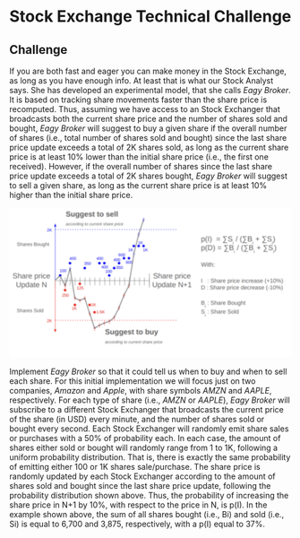 # Stock Exchange Technical Challenge

## Challenge

If you are both fast and eager you can make money in the Stock Exchange, as long as you have enough info. At least that is what our Stock Analyst says. She has developed an experimental model, that she calls _Eagy Broker_. It is based on tracking share movements faster than the share price is recomputed. Thus, assuming we have access to an Stock Exchanger that broadcasts both the current share price and the number of shares sold and bought, _Eagy Broker_ will suggest to buy a given share if the overall number of shares (i.e., total number of shares sold and bought) since the last share price update exceeds a total of 2K shares sold, as long as the current share price is at least 10% lower than the initial share price (i.e., the first one received). However, if the overall number of shares since the last share price update exceeds a total of 2K shares bought, _Eagy Broker_ will suggest to sell a given share, as long as the current share price is at least 10% higher than the initial share price.

![chart](data/chart.png)

Implement _Eagy Broker_ so that it could tell us when to buy and when to sell each share. For this initial implementation we will focus just on two companies, _Amazon_ and _Apple_, with share symbols _AMZN_ and _AAPLE_, respectively. For each type of share (i.e., _AMZN_ or _AAPLE_), _Eagy Broker_ will subscribe to a different Stock Exchanger that broadcasts the current price of the share (in USD) every minute, and the number of shares sold or bought every second. Each Stock Exchanger will randomly emit share sales or purchases with a 50% of probability each. In each case, the amount of shares either sold or bought will randomly range from 1 to 1K, following a uniform probability distribution. That is, there is exactly the same probability of emitting either 100 or 1K shares sale/purchase. The share price is randomly updated by each Stock Exchanger according to the amount of shares sold and bought since the last share price update, following the probability distribution shown above. Thus, the probability of increasing the share price in N+1 by 10%, with respect to the price in N, is p(I). In the example shown above, the sum of all shares bought (i.e., Bi) and sold (i.e., Si) is equal to 6,700 and 3,875, respectively, with a p(I) equal to 37%.